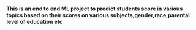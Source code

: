 #### This is an end to end ML project to predict students score in various topics based on their scores on various subjects,gender,race,parental level of education etc
